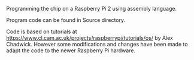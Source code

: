 Programming the chip on a Raspberry Pi 2 using assembly language.

Program code can be found in Source directory.

Code is based on tutorials at https://www.cl.cam.ac.uk/projects/raspberrypi/tutorials/os/ by Alex Chadwick.  However some modifications and changes have been made to adapt the code to the newer Raspberry Pi hardware.